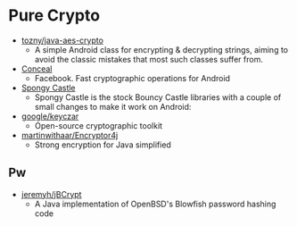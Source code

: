 # Pure Crypto

- [tozny/java-aes-crypto](https://github.com/tozny/java-aes-crypto)
  - A simple Android class for encrypting & decrypting strings, aiming to avoid the classic mistakes that most such classes suffer from.
- [Conceal](http://facebook.github.io/conceal/)
  - Facebook. Fast cryptographic operations for Android 
- [Spongy Castle](https://rtyley.github.io/spongycastle/)
  - Spongy Castle is the stock Bouncy Castle libraries with a couple of small changes to make it work on Android: 
- [google/keyczar](https://github.com/google/keyczar) 
  - Open-source cryptographic toolkit
- [martinwithaar/Encryptor4j](https://github.com/martinwithaar/Encryptor4j)
  - Strong encryption for Java simplified

## Pw

- [jeremyh/jBCrypt](https://github.com/jeremyh/jBCrypt)
  - A Java implementation of OpenBSD's Blowfish password hashing code
